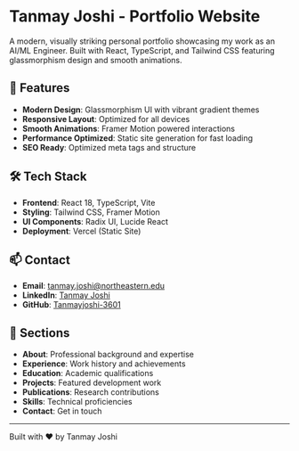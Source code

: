 # Tanmay Joshi - Portfolio Website

A modern, visually striking personal portfolio showcasing my work as an AI/ML Engineer. Built with React, TypeScript, and Tailwind CSS featuring glassmorphism design and smooth animations.

## 🚀 Features

- **Modern Design**: Glassmorphism UI with vibrant gradient themes
- **Responsive Layout**: Optimized for all devices
- **Smooth Animations**: Framer Motion powered interactions
- **Performance Optimized**: Static site generation for fast loading
- **SEO Ready**: Optimized meta tags and structure

## 🛠️ Tech Stack

- **Frontend**: React 18, TypeScript, Vite
- **Styling**: Tailwind CSS, Framer Motion
- **UI Components**: Radix UI, Lucide React
- **Deployment**: Vercel (Static Site)

## 📫 Contact

- **Email**: tanmay.joshi@northeastern.edu
- **LinkedIn**: [Tanmay Joshi](https://linkedin.com/in/tanmay-joshi-ml)
- **GitHub**: [Tanmayjoshi-3601](https://github.com/Tanmayjoshi-3601)

## 🎯 Sections

- **About**: Professional background and expertise
- **Experience**: Work history and achievements
- **Education**: Academic qualifications
- **Projects**: Featured development work
- **Publications**: Research contributions
- **Skills**: Technical proficiencies
- **Contact**: Get in touch

---

Built with ❤️ by Tanmay Joshi